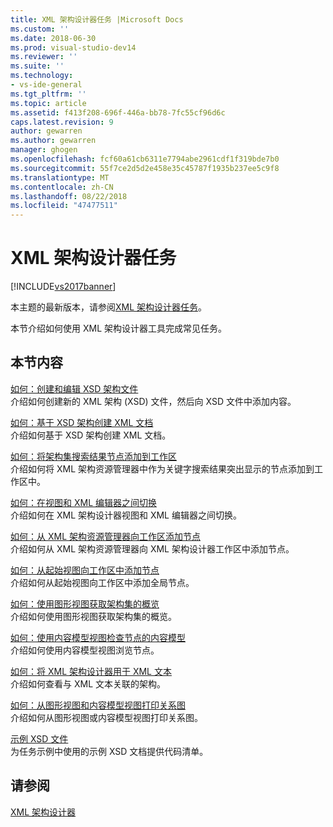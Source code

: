 ```yaml
---
title: XML 架构设计器任务 |Microsoft Docs
ms.custom: ''
ms.date: 2018-06-30
ms.prod: visual-studio-dev14
ms.reviewer: ''
ms.suite: ''
ms.technology:
- vs-ide-general
ms.tgt_pltfrm: ''
ms.topic: article
ms.assetid: f413f208-696f-446a-bb78-7fc55cf96d6c
caps.latest.revision: 9
author: gewarren
ms.author: gewarren
manager: ghogen
ms.openlocfilehash: fcf60a61cb6311e7794abe2961cdf1f319bde7b0
ms.sourcegitcommit: 55f7ce2d5d2e458e35c45787f1935b237ee5c9f8
ms.translationtype: MT
ms.contentlocale: zh-CN
ms.lasthandoff: 08/22/2018
ms.locfileid: "47477511"
---
```

# <a name="xml-schema-designer-tasks"></a>XML 架构设计器任务
[!INCLUDE[vs2017banner](../includes/vs2017banner.md)]

本主题的最新版本，请参阅[XML 架构设计器任务](https://docs.microsoft.com/visualstudio/xml-tools/xml-schema-designer-tasks)。  
  
  
本节介绍如何使用 XML 架构设计器工具完成常见任务。  
  
## <a name="in-this-section"></a>本节内容  
 [如何：创建和编辑 XSD 架构文件](../xml-tools/how-to-create-and-edit-an-xsd-schema-file.md)  
 介绍如何创建新的 XML 架构 (XSD) 文件，然后向 XSD 文件中添加内容。  
  
 [如何：基于 XSD 架构创建 XML 文档](../xml-tools/how-to-create-an-xml-document-based-on-an-xsd-schema.md)  
 介绍如何基于 XSD 架构创建 XML 文档。  
  
 [如何：将架构集搜索结果节点添加到工作区](../xml-tools/how-to-add-schema-set-search-result-nodes-to-the-workspace.md)  
 介绍如何将 XML 架构资源管理器中作为关键字搜索结果突出显示的节点添加到工作区中。  
  
 [如何：在视图和 XML 编辑器之间切换](../xml-tools/how-to-switch-between-views-and-the-xml-editor.md)  
 介绍如何在 XML 架构设计器视图和 XML 编辑器之间切换。  
  
 [如何：从 XML 架构资源管理器向工作区添加节点](../xml-tools/how-to-add-nodes-to-the-workspace-from-the-xml-schema-explorer.md)  
 介绍如何从 XML 架构资源管理器向 XML 架构设计器工作区中添加节点。  
  
 [如何：从起始视图向工作区中添加节点](../xml-tools/how-to-add-nodes-to-the-workspace-from-the-start-view.md)  
 介绍如何从起始视图向工作区中添加全局节点。  
  
 [如何：使用图形视图获取架构集的概览](../xml-tools/how-to-get-an-overview-of-a-schema-set-using-the-graph-view.md)  
 介绍如何使用图形视图获取架构集的概览。  
  
 [如何：使用内容模型视图检查节点的内容模型](../xml-tools/how-to-examine-the-content-model-of-nodes-using-the-content-model-view.md)  
 介绍如何使用内容模型视图浏览节点。  
  
 [如何：将 XML 架构设计器用于 XML 文本](../xml-tools/how-to-use-the-xml-schema-designer-with-xml-literals.md)  
 介绍如何查看与 XML 文本关联的架构。  
  
 [如何：从图形视图和内容模型视图打印关系图](../xml-tools/how-to-print-diagrams-from-the-graph-view-and-the-content-model-view.md)  
 介绍如何从图形视图或内容模型视图打印关系图。  
  
 [示例 XSD 文件](../xml-tools/sample-xsd-files.md)  
 为任务示例中使用的示例 XSD 文档提供代码清单。  
  
## <a name="see-also"></a>请参阅  
 [XML 架构设计器](../xml-tools/xml-schema-designer.md)



